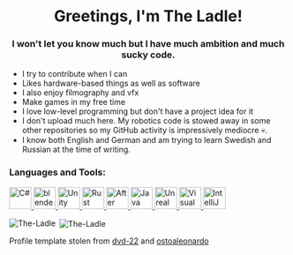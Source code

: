 <h1 align="center">Greetings, I'm The Ladle!</h1>
<h3 align="center"> I won't let you know much but I have much ambition and much sucky code.</h3>

- I try to contribute when I can
- Likes hardware-based things as well as software
- I also enjoy filmography and vfx
- Make games in my free time
- I love low-level programming but don't have a project idea for it
- I don't upload much here. My robotics code is stowed away in some other repositories so my GitHub activity is impressively mediocre 💀.
- I know both English and German and am trying to learn Swedish and Russian at the time of writing.

<h3 align="left">Languages and Tools:</h3>
<p align="left"> <a href="https://dotnet.microsoft.com/en-us/languages/csharp" target="_blank" rel="noreferrer"> <img src="https://github.com/dotnet/vscode-csharp/blob/main/images/csharpIcon.png" alt="C#" width="40" height="40"/> </a> <a href="https://www.blender.org/" target="_blank" rel="noreferrer"> <img src="https://download.blender.org/branding/community/blender_community_badge_white.svg" alt="blender" width="40" height="40"/> </a> <a href="https://unity.com/" target="_blank" rel="noreferrer"> <img src="https://upload.wikimedia.org/wikipedia/commons/c/c4/Unity_2021.svg" alt="Unity" height="40"/> </a> <a href="https://www.rust-lang.org/" target="_blank" rel="noreferrer"> <img src="https://upload.wikimedia.org/wikipedia/commons/8/87/127-1276589_rust-programming-language-logo.png" alt="Rust" height="40"/> </a><a href="https://www.adobe.com/products/aftereffects.html" target="_blank" rel="noreferrer"> <img src="https://upload.wikimedia.org/wikipedia/commons/c/cb/Adobe_After_Effects_CC_icon.svg" alt="After Effects" width="40" height="40"/> </a> <a href="https://www.java.com/en/" target="_blank" rel="noreferrer"> <img src="https://www.vectorlogo.zone/logos/java/java-icon.svg" alt="Java" width="40" height="40"/> </a> <a href="https://www.unrealengine.com/" target="_blank" rel="noreferrer"> <img src="https://cdn.worldvectorlogo.com/logos/unreal-1.svg" alt="Unreal Engine 5" width="40" height="40"/> </a> <a href="https://visualstudio.microsoft.com/" target="_blank" rel="noreferrer"> <img src="https://upload.wikimedia.org/wikipedia/commons/2/2c/Visual_Studio_Icon_2022.svg" alt="Visual Studio 2022" width="40" height="40"/> </a> <a href="https://www.jetbrains.com/idea/" target="_blank" rel="noreferrer"> <img src="https://resources.jetbrains.com/storage/products/company/brand/logos/IntelliJ_IDEA_icon.svg?_gl=1*26osl1*_gcl_au*MTI2NzgwOTg2MS4xNzIwMTA2NDE4*_ga*MTUyMDA2MDY0OC4xNzE4MTIwMDc5*_ga_9J976DJZ68*MTcyMDg5MTAwMC4zLjEuMTcyMDg5MTA4My40OC4wLjA." alt="IntelliJ IDEA" width="40" height="40"/> </a> 

<p><img align="left" src="https://github-readme-stats.vercel.app/api/top-langs?username=The-Ladle&show_icons=true&theme=dark&hide_border=true&locale=en&layout=compact" alt="The-Ladle" /></p>

<p>&nbsp;<img align="center" src="https://github-readme-stats.vercel.app/api?username=The-Ladle&show_icons=true&theme=dark&hide_border=true&locale=en" alt="The-Ladle" /></p>

<p>Profile template stolen from <a href="https://github.com/dvd-22">dvd-22</a> and <a href="https://github.com/ostoaleonardo">ostoaleonardo</a></p>
